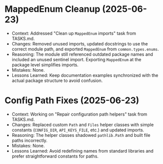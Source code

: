 # MappedEnum Cleanup (2025-06-23)

- Context: Addressed "Clean up `MappedEnum` imports" task from TASKS.md.
- Changes: Removed unused imports, updated docstrings to use the correct module
  path, and exported `MappedEnum` from `common.types.enums`.
- Reasoning: The module still referenced outdated package names and included an
  unused sentinel import. Exporting `MappedEnum` at the package level simplifies
  imports.
- Mistakes: None.
- Lessons Learned: Keep documentation examples synchronized with the actual
  package structure to avoid confusion.

# Config Path Fixes (2025-06-23)

- Context: Working on "Repair configuration path helpers" task from TASKS.md.
- Changes: Replaced custom `Path` and `Files` helper classes with simple constants (`CONFIG_DIR`, `API_KEYS_FILE`, etc.) and updated imports.
- Reasoning: The helper classes shadowed `pathlib.Path` and built file paths incorrectly.
- Mistakes: None.
- Lessons Learned: Avoid redefining names from standard libraries and prefer straightforward constants for paths.
